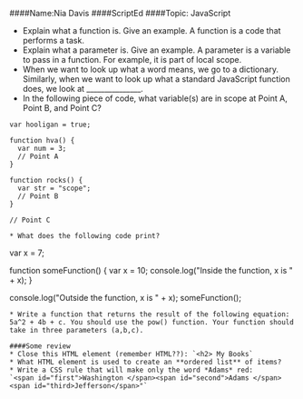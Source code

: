 ####Name:Nia Davis
####ScriptEd
####Topic: JavaScript

* Explain what a function is. Give an example. A function is a code that performs a task.
* Explain what a parameter is. Give an example. A parameter is a variable to pass in a function. For example, it is part of local scope.
* When we want to look up what a word means, we go to a dictionary. Similarly, when we want to look up what a standard JavaScript function does, we look at _______________.
* In the following piece of code, what variable(s) are in scope at Point A, Point B, and 
Point C?

```
var hooligan = true;

function hva() {
  var num = 3;
  // Point A
}

function rocks() {
  var str = "scope";
  // Point B
}

// Point C

* What does the following code print?

```
var x = 7;

function someFunction() {
  var x = 10;
  console.log("Inside the function, x is " + x);
}

console.log("Outside the function, x is " + x);
someFunction();
```
* Write a function that returns the result of the following equation: 5a^2 + 4b + c. You should use the pow() function. Your function should take in three parameters (a,b,c).

####Some review
* Close this HTML element (remember HTML??): `<h2> My Books`
* What HTML element is used to create an **ordered list** of items?
* Write a CSS rule that will make only the word *Adams* red:
`<span id="first">Washington </span><span id="second">Adams </span><span id="third>Jefferson</span>"`
